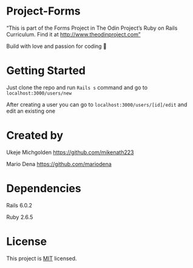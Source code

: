 # Project-Forms

“This is part of the Forms Project in The Odin Project’s Ruby on Rails Curriculum. Find it at http://www.theodinproject.com”

Build with love and passion for coding :heartbeat:

# Getting Started

Just clone the repo and run `Rails s` command and go to `localhost:3000/users/new`

After creating a user you can go to `localhost:3000/users/[id]/edit` and edit an existing one

# Created by

Ukeje Michgolden  https://github.com/mikenath223 

Mario Dena https://github.com/mariodena

# Dependencies

Rails 6.0.2

Ruby 2.6.5

# License

This project is [MIT](lic.url) licensed.
